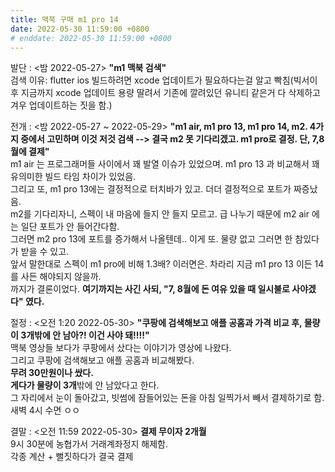 ```yaml
---
title: 맥북 구매 m1 pro 14
date: 2022-05-30 11:59:00 +0800
# enddate: 2022-05-30 11:59:00 +0800
---
```

발단 : <밤 2022-05-27> **"m1 맥북 검색"**  
검색 이유: flutter ios 빌드하려면 xcode 업데이트가 필요하다는걸 알고 빡침(빅서이후 지금까지 xcode 업데이트 용량 딸려서 기존에 깔려있던 유니티 같은거 다 삭제하고 겨우 업데이트하는 짓을 함.)

전개 : <밤 2022-05-27 ~ 2022-05-29> **"m1 air, m1 pro 13, m1 pro 14, m2. 4가지 중에서 고민하며 이것 저것 검색 --> 결국 m2 못 기다리겠고. m1 pro로 결정. 단, 7,8월에 결제"**  
m1 air 는 프로그래머들 사이에서 꽤 발열 이슈가 있었으며. m1 pro 13 과 비교해서 꽤 유의미한 빌드 타임 차이가 있었음.  
그리고 또, m1 pro 13에는 결정적으로 터치바가 있고. 더더 결정적으로 포트가 짜증났음.  
m2를 기다리자니, 스펙이 내 마음에 들지 안 들지 모르고. 급 나누기 때문에 m2 air 에는 일단 포트가 안 들어간다함.  
그러면 m2 pro 13에 포트를 증가해서 나올텐데.. 이게 또. 물량 없고 그러면 한 참있다가 받을 수 있고.  
앞서 말한대로 스펙이 m1 pro에 비해 1.3배? 이러면은. 차라리 지금 m1 pro 13 이든 14를 사든 해야되지 않을까.  
까지가 결론이었다. **여기까지는 사긴 사되, "7, 8월에 돈 여유 있을 때 일시불로 사야겠다" 였다.**

절정 : <오전 1:20 2022-05-30> **"쿠팡에 검색해보고 애플 공홈과 가격 비교 후, 물량이 3개밖에 안 남아?! 이건 사야 돼!!!!"**  
맥북 영상들 보다가 쿠팡에서 샀다는 이야기가 영상에 나왔다.  
그리고 쿠팡에 검색해보고 애플 공홈과 비교해봤다.  
**무려 30만원이나 쌌다.**  
**게다가 물량이 3개**밖에 안 남았다고 한다.  
그 자리에서 눈이 돌아갔고, 빗썸에 잠들어있는 돈을 아침 일찍가서 빼서 결제하기로 함. 새벽 4시 수면 ㅇㅇ

결말 : <오전 11:59 2022-05-30> **결제 무이자 2개월**  
9시 30분에 농협가서 거래계좌정지 해제함.  
각종 계산 + 뻘짓하다가 결국 결제
